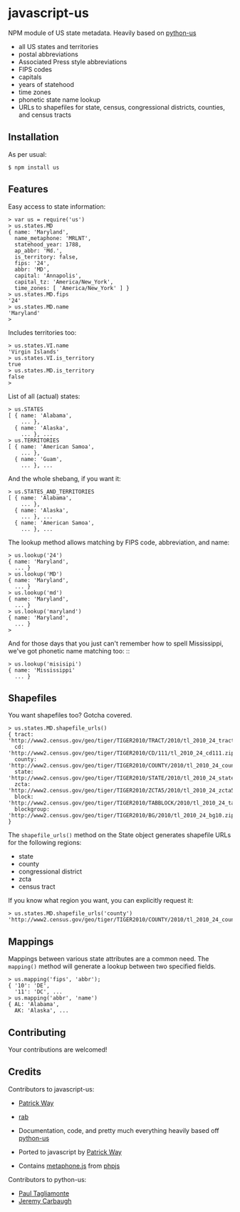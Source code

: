 javascript-us
=============

NPM module of US state metadata.  Heavily based on [python-us](https://github.com/unitedstates/python-us)

* all US states and territories
* postal abbreviations
* Associated Press style abbreviations
* FIPS codes
* capitals
* years of statehood
* time zones
* phonetic state name lookup
* URLs to shapefiles for state, census, congressional districts,
  counties, and census tracts

Installation
------------

As per usual:

    $ npm install us

Features
--------

Easy access to state information:

    > var us = require('us')
    > us.states.MD
    { name: 'Maryland',
      name_metaphone: 'MRLNT',
      statehood_year: 1788,
      ap_abbr: 'Md.',
      is_territory: false,
      fips: '24',
      abbr: 'MD',
      capital: 'Annapolis',
      capital_tz: 'America/New_York',
      time_zones: [ 'America/New_York' ] }
    > us.states.MD.fips
    '24'
    > us.states.MD.name
    'Maryland'
    > 

Includes territories too:

    > us.states.VI.name
    'Virgin Islands'
    > us.states.VI.is_territory
    true
    > us.states.MD.is_territory
    false
    > 

List of all (actual) states:

    > us.STATES
    [ { name: 'Alabama',
        ... },
      { name: 'Alaska',
        ... }, ...
    > us.TERRITORIES
    [ { name: 'American Samoa',
        ... },
      { name: 'Guam',
        ... }, ...

And the whole shebang, if you want it:

    > us.STATES_AND_TERRITORIES
    [ { name: 'Alabama',
        ... },
      { name: 'Alaska',
        ... }, ...
      { name: 'American Samoa',
        ... }, ...

The lookup method allows matching by FIPS code, abbreviation, and name:

    > us.lookup('24')
    { name: 'Maryland',
      ... }
    > us.lookup('MD')
    { name: 'Maryland',
      ... }
    > us.lookup('md')
    { name: 'Maryland',
      ... }
    > us.lookup('maryland')
    { name: 'Maryland',
      ... }
    > 

And for those days that you just can't remember how to spell Mississippi,
we've got phonetic name matching too: ::

    > us.lookup('misisipi')
    { name: 'Mississippi'
      ... }


Shapefiles
----------

You want shapefiles too? Gotcha covered.

    > us.states.MD.shapefile_urls()
    { tract: 'http://www2.census.gov/geo/tiger/TIGER2010/TRACT/2010/tl_2010_24_tract10.zip',
      cd: 'http://www2.census.gov/geo/tiger/TIGER2010/CD/111/tl_2010_24_cd111.zip',
      county: 'http://www2.census.gov/geo/tiger/TIGER2010/COUNTY/2010/tl_2010_24_county10.zip',
      state: 'http://www2.census.gov/geo/tiger/TIGER2010/STATE/2010/tl_2010_24_state10.zip',
      zcta: 'http://www2.census.gov/geo/tiger/TIGER2010/ZCTA5/2010/tl_2010_24_zcta510.zip',
      block: 'http://www2.census.gov/geo/tiger/TIGER2010/TABBLOCK/2010/tl_2010_24_tabblock10.zip',
      blockgroup: 'http://www2.census.gov/geo/tiger/TIGER2010/BG/2010/tl_2010_24_bg10.zip' }

The `shapefile_urls()` method on the State object generates shapefile URLs for the following regions:

* state
* county
* congressional district
* zcta
* census tract

If you know what region you want, you can explicitly request it:

    > us.states.MD.shapefile_urls('county')
    'http://www2.census.gov/geo/tiger/TIGER2010/COUNTY/2010/tl_2010_24_county10.zip'
    

Mappings
--------

Mappings between various state attributes are a common need. The `mapping()` method will generate a lookup between two specified fields.

    > us.mapping('fips', 'abbr');
    { '10': 'DE',
      '11': 'DC', ...
    > us.mapping('abbr', 'name')
    { AL: 'Alabama',
      AK: 'Alaska', ...


Contributing
------------

Your contributions are welcomed!

Credits
-------

Contributors to javascript-us:

* [Patrick Way](https://github.com/patsplat)
* [rab](https://github.com/rab1)


* Documentation, code, and pretty much everything heavily based off [python-us](https://github.com/unitedstates/python-us)
* Ported to javascript by [Patrick Way](https://github.com/patsplat)
* Contains [metaphone.js](https://github.com/kvz/phpjs/blob/master/functions/strings/metaphone.js) from [phpjs](https://github.com/kvz/phpjs)

Contributors to python-us:

* [Paul Tagliamonte](http://github.com/paultag)
* [Jeremy Carbaugh](http://github.com/jcarbaugh)
